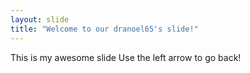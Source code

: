 ```yaml
---
layout: slide
title: "Welcome to our dranoel65's slide!"
---
```

This is my awesome slide
Use the left arrow to go back!
